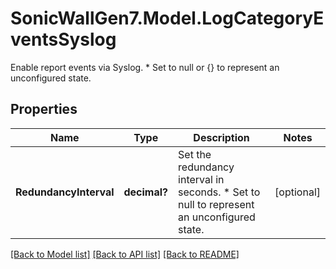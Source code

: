 # SonicWallGen7.Model.LogCategoryEventsSyslog
Enable report events via Syslog. * Set to null or {} to represent  an unconfigured state.

## Properties

Name | Type | Description | Notes
------------ | ------------- | ------------- | -------------
**RedundancyInterval** | **decimal?** | Set the redundancy interval in seconds. * Set to null to represent an unconfigured state. | [optional] 

[[Back to Model list]](../README.md#documentation-for-models) [[Back to API list]](../README.md#documentation-for-api-endpoints) [[Back to README]](../README.md)

